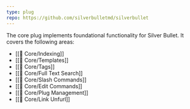 ```yaml
---
type: plug
repo: https://github.com/silverbulletmd/silverbullet
---
```


The core plug implements foundational functionality for Silver Bullet. It covers the following areas:

* [[🔌 Core/Indexing]]
* [[🔌 Core/Templates]]
* [[🔌 Core/Tags]]
* [[🔌 Core/Full Text Search]]
* [[🔌 Core/Slash Commands]]
* [[🔌 Core/Edit Commands]]
* [[🔌 Core/Plug Management]]
* [[🔌 Core/Link Unfurl]]

